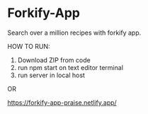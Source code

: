 # Forkify-App
Search over a million recipes with forkify app. 

HOW TO RUN:
1. Download ZIP from code
2. run npm start on text editor terminal
3. run server in local host

OR

https://forkify-app-praise.netlify.app/
